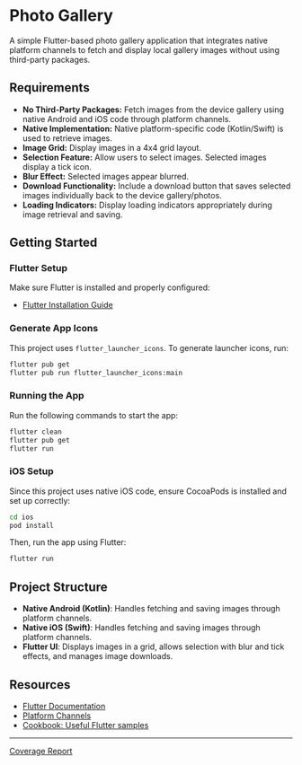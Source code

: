 # Photo Gallery

A simple Flutter-based photo gallery application that integrates native platform channels to fetch and display local gallery images without using third-party packages.

## Requirements

- **No Third-Party Packages:** Fetch images from the device gallery using native Android and iOS code through platform channels.
- **Native Implementation:** Native platform-specific code (Kotlin/Swift) is used to retrieve images.
- **Image Grid:** Display images in a 4x4 grid layout.
- **Selection Feature:** Allow users to select images. Selected images display a tick icon.
- **Blur Effect:** Selected images appear blurred.
- **Download Functionality:** Include a download button that saves selected images individually back to the device gallery/photos.
- **Loading Indicators:** Display loading indicators appropriately during image retrieval and saving.

## Getting Started

### Flutter Setup

Make sure Flutter is installed and properly configured:

- [Flutter Installation Guide](https://docs.flutter.dev/get-started/install)

### Generate App Icons

This project uses `flutter_launcher_icons`. To generate launcher icons, run:

```bash
flutter pub get
flutter pub run flutter_launcher_icons:main
```

### Running the App

Run the following commands to start the app:

```bash
flutter clean
flutter pub get
flutter run
```

### iOS Setup

Since this project uses native iOS code, ensure CocoaPods is installed and set up correctly:

```bash
cd ios
pod install
```

Then, run the app using Flutter:

```bash
flutter run
```

## Project Structure

- **Native Android (Kotlin)**: Handles fetching and saving images through platform channels.
- **Native iOS (Swift)**: Handles fetching and saving images through platform channels.
- **Flutter UI**: Displays images in a grid, allows selection with blur and tick effects, and manages image downloads.

## Resources

- [Flutter Documentation](https://docs.flutter.dev/)
- [Platform Channels](https://docs.flutter.dev/platform-integration/platform-channels)
- [Cookbook: Useful Flutter samples](https://docs.flutter.dev/cookbook)

---


[Coverage Report](https://<your‑username>.github.io/<repo>/index.html)
